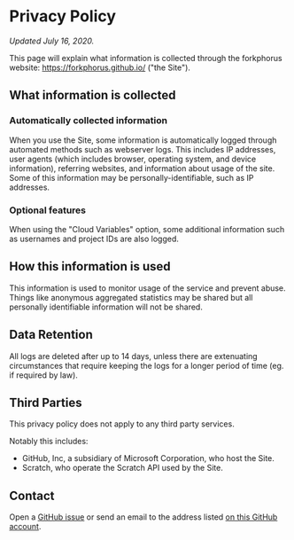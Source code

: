 # Privacy Policy

<!-- UPDATE THIS WHEN MAKING EDITS -->
*Updated July 16, 2020.*

This page will explain what information is collected through the forkphorus website: https://forkphorus.github.io/ ("the Site").

## What information is collected

### Automatically collected information

When you use the Site, some information is automatically logged through automated methods such as webserver logs. This includes IP addresses, user agents (which includes browser, operating system, and device information), referring websites, and information about usage of the site. Some of this information may be personally-identifiable, such as IP addresses.

### Optional features

When using the "Cloud Variables" option, some additional information such as usernames and project IDs are also logged.

## How this information is used

This information is used to monitor usage of the service and prevent abuse. Things like anonymous aggregated statistics may be shared but all personally identifiable information will not be shared.

## Data Retention

All logs are deleted after up to 14 days, unless there are extenuating circumstances that require keeping the logs for a longer period of time (eg. if required by law).

## Third Parties

This privacy policy does not apply to any third party services.

Notably this includes:

 - GitHub, Inc, a subsidiary of Microsoft Corporation, who host the Site.
 - Scratch, who operate the Scratch API used by the Site.

## Contact

Open a [GitHub issue](https://github.com/forkphorus/forkphorus/issues/new) or send an email to the address listed [on this GitHub account](https://github.com/GarboMuffin).
